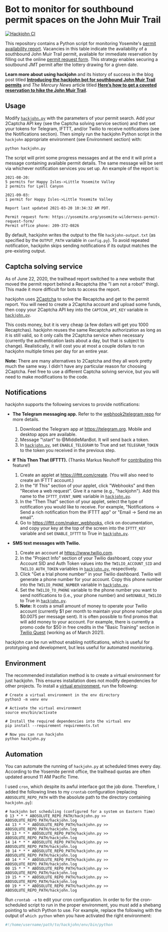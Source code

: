 # Bot to monitor for southbound permit spaces on the John Muir Trail

[![Hackjohn CI](https://github.com/dhimmel/hackjohn/workflows/Hackjohn%20CI/badge.svg?branch=master)](https://github.com/dhimmel/hackjohn/actions)

This repository contains a Python script for monitoring Yosemite's [permit availability report](https://yosemite.org/planning-your-wilderness-permit/).
Vacancies in this table indicate the availability of a southbound John Muir Trail permit, available for immediate reservation by filling out the online [permit request form](https://yosemite.org/yosemite-wilderness-permit-request-form/).
This strategy enables securing a soutbound JMT permit after the lottery drawing for a given date.

**Learn more about using hackjohn** and its history of success in the blog post titled [**Introducing the hackjohn bot for southbound John Muir Trail permits**](https://hive.blog/@dhimmel/introducing-the-hackjohn-bot-for-southbound-john-muir-trail-permits) and _The Mercury News_ article titled [**Here’s how to get a coveted reservation to hike the John Muir Trail**](https://www.mercurynews.com/2019/04/22/heres-how-to-get-a-reservation-to-hike-the-john-muir-trail/ "Written by Lisa M. Krieger on April 22, 2019").

## Usage

Modify [`hackjohn.py`](hackjohn.py) with the parameters of your permit search.
Add your 2Captcha API key (see the Captcha solving service section) and then set your tokens for Telegram, IFTTT, and/or Twilio to receive notifications (see the Notifications section).
Then simply run the hackjohn Python script in the `hackjohn` appropriate environment (see Environment section) with:

```shell
python hackjohn.py
```

The script will print some progress messages and at the end it will print a message containing available permit details.
The same message will be sent via whichever notification services you set up.
An example of the report is:

```
2021-08-20:
5 permits for Happy Isles->Little Yosemite Valley
2 permits for Lyell Canyon

2021-09-03:
1 permit for Happy Isles->Little Yosemite Valley

Report last updated 2021-03-20 10:34:32 AM PDT.

Permit request form: https://yosemite.org/yosemite-wilderness-permit-request-form/
Permit office phone: 209-372-0826
```

By default, hackjohn writes the output to the file `hackjohn-output.txt` (as specified by the `OUTPUT_PATH` variable in `config.py`).
To avoid repeated notification, hackjohn skips sending notifications if its output matches the pre-existing output.

## Captcha solving service

As of June 22, 2020, the trailhead report switched to a new website that moved the permit report behind a Recaptcha (the "I am not a robot" thing).
This made it more difficult for bots to access the report. 

hackjohn uses [2Captcha](https://2captcha.com) to solve the Recaptcha and get to the permit report.
You will need to create a 2Captcha account and upload some funds, then copy your 2Captcha API key into the `CAPTCHA_API_KEY` variable in [`hackjohn.py`](hackjohn.py). 

This costs money, but it is very cheap (a few dollars will get you 1000 Recaptchas).
hackjohn reuses the same Recaptcha authorization as long as it is still valid, so it only calls the 2Captcha service when necessary (currently the authentication lasts about a day, but that is subject to change).
Realistically, it will cost you at most a couple dollars to run hackjohn multiple times per day for an entire year.

**Note:** There are many alternatives to 2Captcha and they all work pretty much the same way.
I didn't have any particular reason for choosing 2Captcha.
Feel free to use a different Captcha solving service, but you will need to make modifications to the code.

## Notifications

hackjohn supports the following services to provide notifications:

* **The Telegram messaging app.**
Refer to the [webhook2telegram repo](https://github.com/muety/webhook2telegram) for more details.
  1. Download the Telegram app at https://telegram.org. Mobile and desktop apps are available.
  2. Message "\start" to @MiddleManBot. It will send back a token.
  3. In [`hackjohn.py`](hackjohn.py), set `ENABLE_TELEGRAM` to True and set `TELEGRAM_TOKEN` to the token you received in the previous step.

* **If This Then That (IFTTT).**
(Thanks Markus Neuhoff for [contributing](https://github.com/dhimmel/hackjohn/pull/4) this feature!)
  1. Create an applet at https://ifttt.com/create. (You will also need to create an IFTTT account.)
  2. In the "If This" section of your applet, click "Webhooks" and then "Receive a web request". Give it a name (e.g., "hackjohn"). Add this name to the `IFTTT_EVENT_NAME` variable in [`hackjohn.py`](hackjohn.py).
  3. In the "Then That" section of your applet, select the type of notification you would like to receive. For example, "Notifications -> Send a rich notification from the IFTTT app" or "Email -> Send me an email".
  4. Go to https://ifttt.com/maker_webhooks, click on documentation, and copy your key at the top of the screen into the `IFTTT_KEY` variable and set `ENABLE_IFTTT` to True in [`hackjohn.py`](hackjohn.py).

* **SMS text messages with Twilio.**
  1. Create an account at https://www.twilio.com.
  2. In the "Project Info" section of your Twilio dashboard, copy your Account SID and Auth Token values into the `TWILIO_ACCOUNT_SID` and `TWILIO_AUTH_TOKEN` variables in [`hackjohn.py`](hackjohn.py), respectively.
  3. Click "Get a trial phone number" in your Twilio dashboard. Twilio will generate a phone number for your account. Copy this phone number into the `TWILIO_PHONE_NUMBER` variable in [`hackjohn.py`](hackjohn.py).
  4. Set the `TWILIO_TO_PHONE` variable to the phone number you want to send notifications to (i.e., your phone number) and set`ENABLE_TWILIO` to True in [`hackjohn.py`](hackjohn.py).
  5. **Note:** It costs a small amount of money to operate your Twilio account (currently $1 per month to maintain your phone number plus $0.0075 per message sent).
  It is often possible to find promos that will add money to your account.
  For example, there is currently a promo code for $50 in free credits in the "Basic Training" section in [Twilio Quest](https://www.twilio.com/quest) (working as of March 2021).

hackjohn can be run without enabling notifications, which is useful for prototyping and development, but less useful for automated monitoring.

## Environment

The recommended installation method is to create a virtual environment for just hackjohn.
This ensures installation does not modify dependencies for other projects.
To install a [virtual environment](https://docs.python.org/3/tutorial/venv.html), run the following:

```shell
# Create a virtual environment in the env directory
python3 -m venv env

# Activate the virtual environment
source env/bin/activate

# Install the required dependencies into the virtual env
pip install --requirement requirements.txt

# Now you can run hackjohn
python hackjohn.py
```

## Automation

You can automate the running of `hackjohn.py` at scheduled times every day.
According to the Yosemite permit office, the trailhead quotas are often updated around 11 AM Pacific Time.

I used `cron`, which despite its awful interface got the job done.
Therefore, I added the following lines to my `crontab` configuration (replacing `ABOSOLUTE_REPO_PATH` with the absolute path to the directory containing `hackjohn.py`):

```
# hackjohn bot scheduling (configured for a system on Eastern Time)
0 13 * * * ABOSOLUTE_REPO_PATH/hackjohn.py >> ABOSOLUTE_REPO_PATH/hackjohn.log
44 13 * * * ABOSOLUTE_REPO_PATH/hackjohn.py >> ABOSOLUTE_REPO_PATH/hackjohn.log
59 13 * * * ABOSOLUTE_REPO_PATH/hackjohn.py >> ABOSOLUTE_REPO_PATH/hackjohn.log
14 14 * * * ABOSOLUTE_REPO_PATH/hackjohn.py >> ABOSOLUTE_REPO_PATH/hackjohn.log
30 14 * * * ABOSOLUTE_REPO_PATH/hackjohn.py >> ABOSOLUTE_REPO_PATH/hackjohn.log
40 14 * * * ABOSOLUTE_REPO_PATH/hackjohn.py >> ABOSOLUTE_REPO_PATH/hackjohn.log
00 15 * * * ABOSOLUTE_REPO_PATH/hackjohn.py >> ABOSOLUTE_REPO_PATH/hackjohn.log
19 15 * * * ABOSOLUTE_REPO_PATH/hackjohn.py >> ABOSOLUTE_REPO_PATH/hackjohn.log
00 19 * * * ABOSOLUTE_REPO_PATH/hackjohn.py >> ABOSOLUTE_REPO_PATH/hackjohn.log
```

Run `crontab -e` to edit your cron configuration.
In order to for the cron-scheduled script to run in the proper environment, you must add a shebang pointing to which Python to use.
For example, replace the following with the output of `which python` when you have activated the right environment:

```python
#!/home/username/path/to/hackjohn/env/bin/python
```
